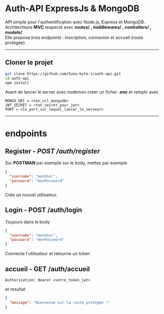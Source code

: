 # Auth-API ExpressJs & MongoDB

API simple pour l'authentification avec Node.js, Express et MongoDB. <br>
Architechture **MVC** respecté avec **routes/ , middlewares/ , controllers/ , models/** <br>
Elle propose trois endpoints : inscription, connexion et accueil (route protégée).

---

## Cloner le projet

```bash
git clone https://github.com/Sunu-byte-1/auth-api.git
cd auth-api
npm install
```

Avant de lancer le server avec nodemon creer un ficher **.env** et remplir avec
```.env
MONGO_URI = <ton_url_mongodb>
JWT_SECRET = <ton_secret_pour_jwt>
PORT = <le_port_sur_lequel_lancer_le_serveur>
```
------------------------------------------------------------

# endpoints

## Register - ***POST /auth/register*** 
Sur **POSTMAN** par exemple sur le body, mettez par exemple
```json
{
  "username": "monUser",
  "password": "monPassword"
}
```
Crée un nouvel utilisateur.


## Login - POST /auth/login
Toujours dans le body
```json
{
  "username": "monUser",
  "password": "monPassword"
}
```
Connecte l'utilisateur et retourne un token

## accueil - GET /auth/accueil
```headers
Authorization: Bearer <votre_token_jwt>
```
et resultat
```json
{
  "message": "Bienvenue sur la route protégée !"
}
```


